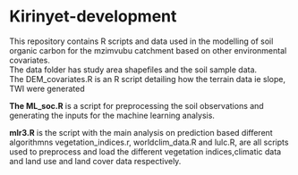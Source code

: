 # Kirinyet-development
This repository contains R scripts and data used in the modelling of soil organic carbon for the mzimvubu catchment based on other environmental covariates.  
The data folder has study area shapefiles and the soil sample data.  
The DEM_covariates.R is an R script detailing how the terrain data ie slope, TWI were generated

**The ML_soc.R** is a script for preprocessing the soil observations and generating the inputs for the machine learning analysis.

**mlr3.R** is the script with the main analysis on prediction based different algorithmns
vegetation_indices.r, worldclim_data.R and lulc.R, are all scripts used to preprocess and load the different vegetation indices,climatic data and land use and land cover data respectively.
